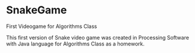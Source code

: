 # SnakeGame
First Videogame for Algorithms Class
 
This first version of Snake video game was created in Processing Software with Java language for Algorithms Class as a homework.
